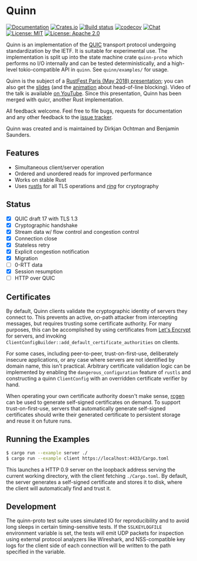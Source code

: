 # Quinn

[![Documentation](https://docs.rs/quinn/badge.svg)](https://docs.rs/quinn/)
[![Crates.io](https://img.shields.io/crates/v/quinn.svg)](https://crates.io/crates/quinn)
[![Build status](https://api.travis-ci.org/djc/quinn.svg?branch=master)](https://travis-ci.org/djc/quinn)
[![codecov](https://codecov.io/gh/djc/quinn/branch/master/graph/badge.svg)](https://codecov.io/gh/djc/quinn)
[![Chat](https://badges.gitter.im/gitterHQ/gitter.svg)](https://gitter.im/djc/quinn)
[![License: MIT](https://img.shields.io/badge/License-MIT-blue.svg)](LICENSE-MIT)
[![License: Apache 2.0](https://img.shields.io/badge/License-Apache%202.0-blue.svg)](LICENSE-APACHE)

Quinn is an implementation of the [QUIC][quic] transport protocol undergoing
standardization by the IETF. It is suitable for experimental use. The
implementation is split up into the state machine crate `quinn-proto` which
performs no I/O internally and can be tested deterministically, and a high-level
tokio-compatible API in `quinn`. See `quinn/examples/` for usage.

Quinn is the subject of a [RustFest Paris (May 2018) presentation][talk]; you can
also get the [slides][slides] (and the [animation][animation] about head-of-line
blocking). Video of the talk is available [on YouTube][youtube]. Since this
presentation, Quinn has been merged with quicr, another Rust implementation.

All feedback welcome. Feel free to file bugs, requests for documentation and
any other feedback to the [issue tracker][issues].

Quinn was created and is maintained by Dirkjan Ochtman and Benjamin Saunders.

## Features

* Simultaneous client/server operation
* Ordered and unordered reads for improved performance
* Works on stable Rust
* Uses [rustls][rustls] for all TLS operations and [*ring*][ring] for cryptography

## Status

- [x] QUIC draft 17 with TLS 1.3
- [x] Cryptographic handshake
- [x] Stream data w/ flow control and congestion control
- [x] Connection close
- [x] Stateless retry
- [x] Explicit congestion notification
- [x] Migration
- [ ] 0-RTT data
- [x] Session resumption
- [ ] HTTP over QUIC

## Certificates

By default, Quinn clients validate the cryptographic identity of servers they
connect to. This prevents an active, on-path attacker from intercepting
messages, but requires trusting some certificate authority. For many purposes,
this can be accomplished by using certificates from [Let's Encrypt][letsencrypt]
for servers, and invoking
`ClientConfigBuilder::add_default_certificate_authorities` on clients.

For some cases, including peer-to-peer, trust-on-first-use, deliberately
insecure applications, or any case where servers are not identified by domain
name, this isn't practical. Arbitrary certificate validation logic can be
implemented by enabling the `dangerous_configuration` feature of `rustls` and
constructing a quinn `ClientConfig` with an overridden certificate verifier by
hand. 

When operating your own certificate authority doesn't make sense, [rcgen][rcgen]
can be used to generate self-signed certificates on demand. To support
trust-on-first-use, servers that automatically generate self-signed certificates
should write their generated certificate to persistent storage and reuse it on
future runs.

## Running the Examples

```sh
$ cargo run --example server ./
$ cargo run --example client https://localhost:4433/Cargo.toml
```

This launches a HTTP 0.9 server on the loopback address serving the current
working directory, with the client fetching `./Cargo.toml`. By default, the
server generates a self-signed certificate and stores it to disk, where the
client will automatically find and trust it.

## Development

The quinn-proto test suite uses simulated IO for reproducibility and to avoid
long sleeps in certain timing-sensitive tests. If the `SSLKEYLOGFILE`
environment variable is set, the tests will emit UDP packets for inspection
using external protocol analyzers like Wireshark, and NSS-compatible key logs
for the client side of each connection will be written to the path specified in
the variable.

[quic]: https://quicwg.github.io/
[issues]: https://github.com/djc/quinn/issues
[rustls]: https://github.com/ctz/rustls
[ring]: https://github.com/briansmith/ring
[talk]: https://paris.rustfest.eu/sessions/a-quic-future-in-rust
[slides]: https://dirkjan.ochtman.nl/files/quic-future-in-rust.pdf
[animation]: https://dirkjan.ochtman.nl/files/head-of-line-blocking.html
[youtube]: https://www.youtube.com/watch?v=EHgyY5DNdvI
[letsencrypt]: https://letsencrypt.org/
[rcgen]: https://crates.io/crates/rcgen
